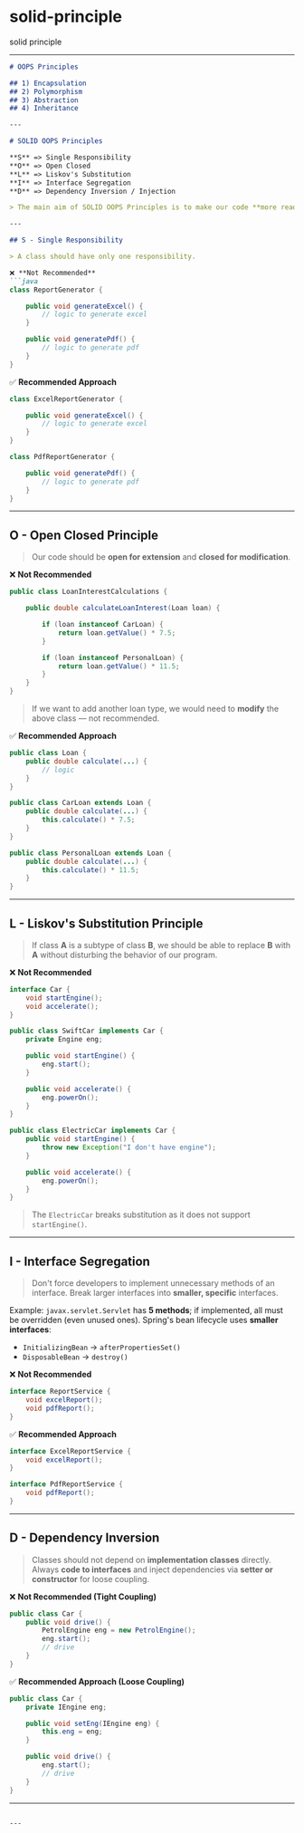 # solid-principle
solid principle 

---

````markdown
# OOPS Principles

## 1) Encapsulation  
## 2) Polymorphism  
## 3) Abstraction  
## 4) Inheritance  

---

# SOLID OOPS Principles

**S** => Single Responsibility  
**O** => Open Closed  
**L** => Liskov's Substitution  
**I** => Interface Segregation  
**D** => Dependency Inversion / Injection  

> The main aim of SOLID OOPS Principles is to make our code **more readable, maintainable, and loosely coupled**.

---

## S - Single Responsibility

> A class should have only one responsibility.

❌ **Not Recommended**
```java
class ReportGenerator {

    public void generateExcel() {
        // logic to generate excel
    }

    public void generatePdf() {
        // logic to generate pdf
    }
}
````

✅ **Recommended Approach**

```java
class ExcelReportGenerator {

    public void generateExcel() {
        // logic to generate excel
    }
}

class PdfReportGenerator {

    public void generatePdf() {
        // logic to generate pdf
    }
}
```

---

## O - Open Closed Principle

> Our code should be **open for extension** and **closed for modification**.

❌ **Not Recommended**

```java
public class LoanInterestCalculations {

    public double calculateLoanInterest(Loan loan) {

        if (loan instanceof CarLoan) {
            return loan.getValue() * 7.5;
        }

        if (loan instanceof PersonalLoan) {
            return loan.getValue() * 11.5;
        }
    }
}
```

> If we want to add another loan type, we would need to **modify** the above class — not recommended.

✅ **Recommended Approach**

```java
public class Loan {
    public double calculate(...) {
        // logic
    }
}

public class CarLoan extends Loan {
    public double calculate(...) {
        this.calculate() * 7.5;
    }
}

public class PersonalLoan extends Loan {
    public double calculate(...) {
        this.calculate() * 11.5;
    }
}
```

---

## L - Liskov's Substitution Principle

> If class **A** is a subtype of class **B**, we should be able to replace **B** with **A** without disturbing the behavior of our program.

❌ **Not Recommended**

```java
interface Car {
    void startEngine();
    void accelerate();
}

public class SwiftCar implements Car {
    private Engine eng;

    public void startEngine() {
        eng.start();
    }

    public void accelerate() {
        eng.powerOn();
    }
}

public class ElectricCar implements Car {
    public void startEngine() {
        throw new Exception("I don't have engine");
    }

    public void accelerate() {
        eng.powerOn();
    }
}
```

> The `ElectricCar` breaks substitution as it does not support `startEngine()`.

---

## I - Interface Segregation

> Don't force developers to implement unnecessary methods of an interface.
> Break larger interfaces into **smaller, specific** interfaces.

Example:
`javax.servlet.Servlet` has **5 methods**; if implemented, all must be overridden (even unused ones).
Spring's bean lifecycle uses **smaller interfaces**:

* `InitializingBean` → `afterPropertiesSet()`
* `DisposableBean` → `destroy()`

❌ **Not Recommended**

```java
interface ReportService {
    void excelReport();
    void pdfReport();
}
```

✅ **Recommended Approach**

```java
interface ExcelReportService {
    void excelReport();
}

interface PdfReportService {
    void pdfReport();
}
```

---

## D - Dependency Inversion

> Classes should not depend on **implementation classes** directly.
> Always **code to interfaces** and inject dependencies via **setter or constructor** for loose coupling.

❌ **Not Recommended (Tight Coupling)**

```java
public class Car {
    public void drive() {
        PetrolEngine eng = new PetrolEngine();
        eng.start();
        // drive
    }
}
```

✅ **Recommended Approach (Loose Coupling)**

```java
public class Car {
    private IEngine eng;

    public void setEng(IEngine eng) {
        this.eng = eng;
    }

    public void drive() {
        eng.start();
        // drive
    }
}
```

---

```

---

```

